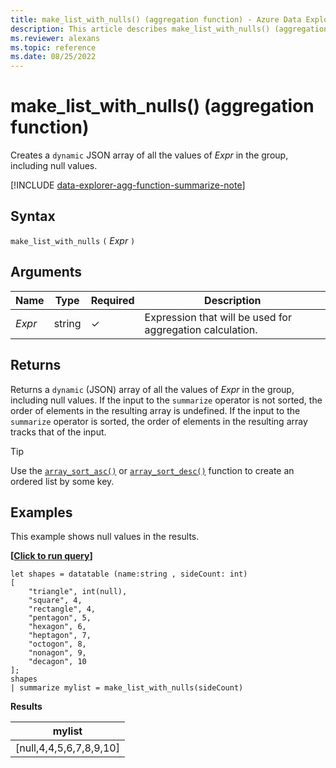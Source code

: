 ```yaml
---
title: make_list_with_nulls() (aggregation function) - Azure Data Explorer
description: This article describes make_list_with_nulls() (aggregation function) in Azure Data Explorer.
ms.reviewer: alexans
ms.topic: reference
ms.date: 08/25/2022
---
```

# make_list_with_nulls() (aggregation function)

Creates a `dynamic` JSON array of all the values of *Expr* in the group, including null values.

[!INCLUDE [data-explorer-agg-function-summarize-note](../../includes/data-explorer-agg-function-summarize-note.md)]

## Syntax

`make_list_with_nulls` `(` *Expr* `)`

## Arguments

| Name | Type | Required | Description |
|--|--|--|--|
| *Expr* | string | &check; | Expression that will be used for aggregation calculation. |

## Returns

Returns a `dynamic` (JSON) array of all the values of *Expr* in the group, including null values.
If the input to the `summarize` operator is not sorted, the order of elements in the resulting array is undefined.
If the input to the `summarize` operator is sorted, the order of elements in the resulting array tracks that of the input.

> [!TIP]
> Use the [`array_sort_asc()`](./arraysortascfunction.md) or [`array_sort_desc()`](./arraysortdescfunction.md) function to create an ordered list by some key.

## Examples

This example shows null values in the results.

**\[**[**Click to run query**](https://dataexplorer.azure.com/clusters/kvc6bc487453a064d3c9de.northeurope/databases/NewDatabase1?query=H4sIAAAAAAAAA0XQywrCMBAF0H0g/zB01UIXCj4rrvwMkRLboQ0mk9pM8YEfb0obzWzCuXczY5DBt6pDD0eoFYe5GoSUlMXCc6+pgRy8rvHkBuICNHEmxVkKCC8JBUWNwSQfg5QGY7J8zvx9UP2YrKL0WHGs/7BDYtU4CraO1uJzps2fuljbRnMVu4l2kcjR3NpHqrGaabmQ4nKQYlpYig/4wVrV6zeCfRntORzBqhuW4798aG7LcSWf/g6QfQExRyrwMQEAAA==)**\]**

```kusto
let shapes = datatable (name:string , sideCount: int)
[
    "triangle", int(null),
    "square", 4,
    "rectangle", 4,
    "pentagon", 5,
    "hexagon", 6,
    "heptagon", 7,
    "octogon", 8,
    "nonagon", 9,
    "decagon", 10
];
shapes
| summarize mylist = make_list_with_nulls(sideCount)
```

**Results**

| mylist |
| ------ |
| [null,4,4,5,6,7,8,9,10] |
